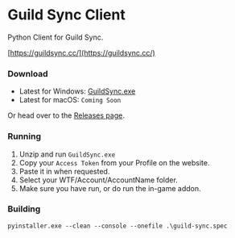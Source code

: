 # Guild Sync Client

Python Client for Guild Sync.

[https://guildsync.cc/](https://guildsync.cc/)

### Download

- Latest for Windows: [GuildSync.exe](https://github.com/cssnr/guild-sync-client/releases/latest/download/GuildSync.exe)
- Latest for macOS: `Coming Soon`  

Or head over to the [Releases page](https://github.com/cssnr/guild-sync-client/releases).

### Running

1. Unzip and run `GuildSync.exe`
1. Copy your `Access Token` from your Profile on the website.
1. Paste it in when requested.
1. Select your WTF/Account/AccountName folder.
1. Make sure you have run, or do run the in-game addon.

### Building

```
pyinstaller.exe --clean --console --onefile .\guild-sync.spec
```
